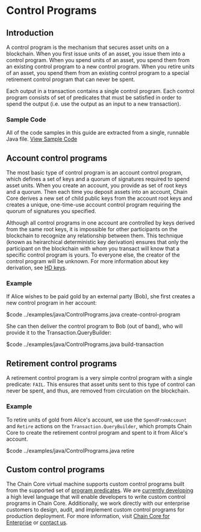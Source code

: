 # Control Programs

## Introduction

A control program is the mechanism that secures asset units on a blockchain. When you first issue units of an asset, you issue them into a control program. When you spend units of an asset, you spend them from an existing control program to a new control program. When you retire units of an asset, you spend them from an existing control program to a special retirement control program that can never be spent.

Each output in a transaction contains a single control program. Each control program consists of set of predicates that must be satisfied in order to spend the output (i.e. use the output as an input to a new transaction).

### Sample Code
All of the code samples in this guide are extracted from a single, runnable Java file.
<a href="../examples/java/ConrolPrograms.java" class="downloadBtn btn success" target="\_blank">View Sample Code</a>

## Account control programs

The most basic type of control program is an account control program, which defines a set of keys and a quorum of signatures required to spend asset units. When you create an account, you provide as set of root keys and a quorum. Then each time you deposit assets into an account, Chain Core derives a new set of child public keys from the account root keys and creates a unique, one-time-use account control program requiring the quorum of signatures you specified.

Although all control programs in one account are controlled by keys derived from the same root keys, it is impossible for other participants on the blockchain to recognize any relationship between them. This technique (known as heirarchical deterministic key derivation) ensures that only the participant on the blockchain with whom you transact will know that a specific control program is yours. To everyone else, the creator of the control program will be unknown. For more information about key derivation, see [HD keys](#).

### Example

If Alice wishes to be paid gold by an external party (Bob), she first creates a new control program in her account:

$code ../examples/java/ControlPrograms.java create-control-program

She can then deliver the control program to Bob (out of band), who will provide it to the Transaction.QueryBuilder:

$code ../examples/java/ControlPrograms.java build-transaction

## Retirement control programs

A retirement control program is a very simple control program with a single predicate: `FAIL`. This ensures that asset units sent to this type of control can never be spent, and thus, are removed from circulation on the blockchain.

### Example

To retire units of gold from Alice's account, we use the `SpendFromAccount` and `Retire` actions on the `Transaction.QueryBuilder`, which prompts Chain Core to create the retirement control program and spent to it from Alice's account.

$code ../examples/java/ControlPrograms.java retire

## Custom control programs

The Chain Core virtual machine supports custom control programs built from the supported set of [program predicates](#). We are [currently developing](../getting-started/product-roadmap) a high level language that will enable developers to write custom control programs in Chain Core. Additionally, we work directly with our enterprise customers to design, audit, and implement custom control programs for production deployment. For more information, visit [Chain Core for Enterprise](#) or [contact us](#).
